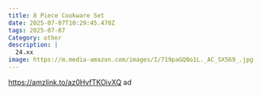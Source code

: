 ```yaml
---
title: 8 Piece Cookware Set
date: 2025-07-07T10:29:45.470Z
tags: 2025-07-07
Category: other
description: |
  24.xx 
image: https://m.media-amazon.com/images/I/719paGQ0o1L._AC_SX569_.jpg
---
```

https://amzlink.to/az0HvfTKOivXQ    ad